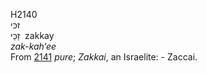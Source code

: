 H2140  
זכּי  
זַכַּי ‎ zakkay  
*zak-kah‘ee*  
From [2141](h2141) *pure*; *Zakkai*, an Israelite: - Zaccai.  
